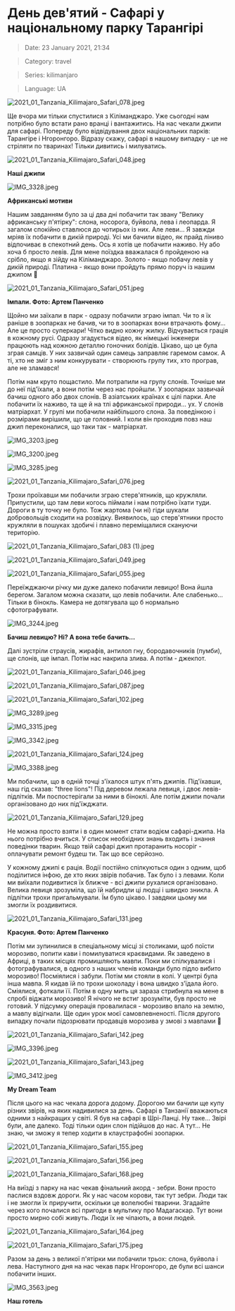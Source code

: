 # День дев'ятий - Сафарі у національному парку Тарангірі

> Date: 23 January 2021, 21:34

> Category: travel

> Series: kilimanjaro

> Language: UA

![2021_01_Tanzania_Kilimajaro_Safari_078.jpeg](https://res.craft.do/user/full/b5a256f3-51ff-c8e5-10fe-9343b6a0451d/doc/50D32B75-8D3B-48EE-8D6F-F407917BDF2F/3C6535CD-3253-460E-8154-6A04903B0BFE_2/tlpQgZqCTjRPbLxDRNK56PBgXfYh1nJNYViI4e2ofX8z/2021_01_Tanzania_Kilimajaro_Safari_078.jpeg)

Ще вчора ми тільки спустилися з Кіліманджаро. Уже сьогодні нам потрібно було встати рано вранці і вантажитись. На нас чекали джипи для сафарі. Попереду було відвідування двох національних парків: Тарангіре і Нгоронгоро. Відразу скажу, сафарі в нашому випадку - це не стріляти по тваринах! Тільки дивитись і милуватись.

![2021_01_Tanzania_Kilimajaro_Safari_048.jpeg](https://res.craft.do/user/full/b5a256f3-51ff-c8e5-10fe-9343b6a0451d/doc/50D32B75-8D3B-48EE-8D6F-F407917BDF2F/83105317-952D-465F-94F8-0362823D1C80_2/BDKuaVdjesrydKoiDgVxjoMBUr6M3dfSj9iBcmVBkk0z/2021_01_Tanzania_Kilimajaro_Safari_048.jpeg)

**Наші джипи**

![IMG_3328.jpeg](https://res.craft.do/user/full/b5a256f3-51ff-c8e5-10fe-9343b6a0451d/doc/50D32B75-8D3B-48EE-8D6F-F407917BDF2F/037F82C7-7819-46F3-88C8-2A05E6946530_2/yg0n0trFpmuyc0xffegL8lfIWCyTEdoFzLdikrKMlGcz/IMG_3328.jpeg)

**Африканські мотиви**

Нашим завданням було за ці два дні побачити так звану "Велику африканську п'ятірку": слона, носорога, буйвола, лева і леопарда. Я загалом спокійно ставлюся до чотирьох із них. Але леви... Я завжди мріяв їх побачити в дикій природі. Усі ми бачили відео, як прайд ліниво відпочиває в спекотний день. Ось я хотів це побачити наживо. Ну або хоча б просто левів. Для мене поїздка вважалася б пройденою на срібло, якщо я зійду на Кіліманджаро. Золото - якщо побачу левів у дикій природі. Платина - якщо вони пройдуть прямо поруч із нашим джипом 🤞

![2021_01_Tanzania_Kilimajaro_Safari_051.jpeg](https://res.craft.do/user/full/b5a256f3-51ff-c8e5-10fe-9343b6a0451d/doc/50D32B75-8D3B-48EE-8D6F-F407917BDF2F/8D0964C5-F857-4AE7-953D-FBBC1F06FFD2_2/5clyuxExe7a2NUg30masL4tYHyn9vSmAuryeYJnmOJEz/2021_01_Tanzania_Kilimajaro_Safari_051.jpeg)

**Імпали. Фото: Артем Панченко**

Щойно ми заїхали в парк - одразу побачили зграю імпал. Чи то я їх раніше в зоопарках не бачив, чи то в зоопарках вони втрачають фому... Але це просто суперкари! Чітко видно кожну жилку. Відчувається грація в кожному русі. Одразу згадується відео, як німецькі інженери працюють над кожною деталлю гоночних болідів. Цікаво, що це була зграя самців. У них зазвичай один самець заправляє гаремом самок. А ті, хто не зміг з ним конкурувати - створюють групу тих, хто програв, але не зламався!

Потім нам круто пощастило. Ми потрапили на групу слонів. Точніше ми до неї під'їхали, а вони потім через нас пройшли. У зоопарках зазвичай бачиш одного або двох слонів. В азіатських країнах є цілі парки. Але побачити їх наживо, та ще й на тлі африканської природи... ух. У слонів матріархат. У групі ми побачили найбільшого слона. За поведінкою і розмірами вирішили, що це головний. І коли він проходив повз наш джип переконалися, що таки так - матріархат.

![IMG_3203.jpeg](https://res.craft.do/user/full/b5a256f3-51ff-c8e5-10fe-9343b6a0451d/41102257-6EF3-4BF1-9494-7B31816CBEEC_2/DkALKVqbwkLqksxKAJxbVbddlYAUYj5kw3SYheTVyxYz/IMG_3203.jpeg)

![IMG_3200.jpeg](https://res.craft.do/user/full/b5a256f3-51ff-c8e5-10fe-9343b6a0451d/89F1F25F-FC0F-4393-BD9B-5DA778E9AFCC_2/OpoAi0JJlxilS8AqCyey6iD9skC8euINHpVOuAWANk8z/IMG_3200.jpeg)

![IMG_3285.jpeg](https://res.craft.do/user/full/b5a256f3-51ff-c8e5-10fe-9343b6a0451d/F82A3FF6-6DEF-45D4-A998-3851B405ED78_2/VYUIWLVOG8NZd4c2yslu38ueAKdMCa7pbboBLymAmrwz/IMG_3285.jpeg)

![2021_01_Tanzania_Kilimajaro_Safari_076.jpeg](https://res.craft.do/user/full/b5a256f3-51ff-c8e5-10fe-9343b6a0451d/doc/50D32B75-8D3B-48EE-8D6F-F407917BDF2F/5F7F1CE3-3F4B-441A-867C-A2ACAC1D2CFE_2/ShdGxFtY0gRwN5zC8yZ1y4ieysd5K5UakNGcMNzYl5gz/2021_01_Tanzania_Kilimajaro_Safari_076.jpeg)

Трохи проїхавши ми побачили зграю стерв'ятників, що кружляли. Припустили, що там леви когось піймали і нам потрібно їхати туди. Дороги в ту точку не було. Тож жартома (чи ні) гіди шукали добровольців сходити на розвідку. Виявилось, що стерв'ятники просто кружляли в пошуках здобичі і плавно переміщалися скануючи територію.

![2021_01_Tanzania_Kilimajaro_Safari_083 (1).jpeg](https://res.craft.do/user/full/b5a256f3-51ff-c8e5-10fe-9343b6a0451d/doc/50D32B75-8D3B-48EE-8D6F-F407917BDF2F/8DEE813D-B9D5-4B83-B1A2-2E81B7DFCE82_2/eljxxffSsD9Poc6TxtbdlCHmdCQdswBxClyok4FGyRsz/2021_01_Tanzania_Kilimajaro_Safari_083%201.jpeg)

![2021_01_Tanzania_Kilimajaro_Safari_049.jpeg](https://res.craft.do/user/full/b5a256f3-51ff-c8e5-10fe-9343b6a0451d/doc/50D32B75-8D3B-48EE-8D6F-F407917BDF2F/07712A70-562E-4171-80C5-44D27B9D7B07_2/zadOPAjdVyVG3PBxoxAOuxkfga790rONMNFvJfZfI5Ez/2021_01_Tanzania_Kilimajaro_Safari_049.jpeg)

![2021_01_Tanzania_Kilimajaro_Safari_055.jpeg](https://res.craft.do/user/full/b5a256f3-51ff-c8e5-10fe-9343b6a0451d/doc/50D32B75-8D3B-48EE-8D6F-F407917BDF2F/A5DC7EF3-462A-4686-A46E-F1F9B7F46FC7_2/baUigqiiTPGHLGbbGhjaeHdBqrR447O6zqxe1jlAAO4z/2021_01_Tanzania_Kilimajaro_Safari_055.jpeg)

Переїжджаючи річку ми дуже далеко побачили левицю! Вона йшла берегом. Загалом можна сказати, що левів побачили. Але слабенько… Тільки в бінокль. Камера не дотягувала що б нормально сфотографувати.

![IMG_3244.jpeg](https://res.craft.do/user/full/b5a256f3-51ff-c8e5-10fe-9343b6a0451d/doc/50D32B75-8D3B-48EE-8D6F-F407917BDF2F/BC4D6586-CD87-43DA-9CEC-04BA6AFA9E9A_2/t8A013aRuORH7wLpAifTtVxV4zo2JfFjxAOXHxz3VJYz/IMG_3244.jpeg)

**Бачиш левицю? Ні? А вона тебе бачить…**

Далі зустріли страусів, жирафів, антилоп гну, бородавочників (пумби), ще слонів, ще імпал. Потім нас накрила злива. А потім - джекпот.

![2021_01_Tanzania_Kilimajaro_Safari_046.jpeg](https://res.craft.do/user/full/b5a256f3-51ff-c8e5-10fe-9343b6a0451d/doc/50D32B75-8D3B-48EE-8D6F-F407917BDF2F/145CB204-AFE2-41AF-BA5F-74A751B03C0D_2/xlFfKcFpzxJh8YDtgRdcclfy8yvwLh48HEYAhPN58JMz/2021_01_Tanzania_Kilimajaro_Safari_046.jpeg)

![2021_01_Tanzania_Kilimajaro_Safari_087.jpeg](https://res.craft.do/user/full/b5a256f3-51ff-c8e5-10fe-9343b6a0451d/doc/50D32B75-8D3B-48EE-8D6F-F407917BDF2F/D5FB626E-9CB3-40EB-BDA9-848CDDBB6B4B_2/Ixe2Vtue1LAeCcvErbNle7DdjZipQriCkyqGpaqesDYz/2021_01_Tanzania_Kilimajaro_Safari_087.jpeg)

![2021_01_Tanzania_Kilimajaro_Safari_102.jpeg](https://res.craft.do/user/full/b5a256f3-51ff-c8e5-10fe-9343b6a0451d/doc/50D32B75-8D3B-48EE-8D6F-F407917BDF2F/62860021-9DC4-4B02-9093-044402CE7889_2/y3NyOGxCXSgZU6HYKxEFKkvzv97JdkkRGnBcRgUXdfIz/2021_01_Tanzania_Kilimajaro_Safari_102.jpeg)

![IMG_3289.jpeg](https://res.craft.do/user/full/b5a256f3-51ff-c8e5-10fe-9343b6a0451d/doc/50D32B75-8D3B-48EE-8D6F-F407917BDF2F/25301A51-9871-438A-8513-9A7881A05662_2/rcpn5dtUNeio2TjdriKxkARtwQvGo4VOKo0mGC0RMuYz/IMG_3289.jpeg)

![IMG_3315.jpeg](https://res.craft.do/user/full/b5a256f3-51ff-c8e5-10fe-9343b6a0451d/doc/50D32B75-8D3B-48EE-8D6F-F407917BDF2F/30D745FB-8AE4-41FB-8B0C-E126612EE56A_2/ctyGV0IBkqhJxfcc9CSBIylQls4A94JtL46CJ2kxo1Iz/IMG_3315.jpeg)

![IMG_3342.jpeg](https://res.craft.do/user/full/b5a256f3-51ff-c8e5-10fe-9343b6a0451d/doc/50D32B75-8D3B-48EE-8D6F-F407917BDF2F/0CA02D31-7F53-443D-B589-12F198216453_2/i569vbytypTU5ECxif21tH9EQtxxxQFscQtolZiyCPgz/IMG_3342.jpeg)

![2021_01_Tanzania_Kilimajaro_Safari_124.jpeg](https://res.craft.do/user/full/b5a256f3-51ff-c8e5-10fe-9343b6a0451d/doc/50D32B75-8D3B-48EE-8D6F-F407917BDF2F/B206A1D8-8950-4943-A838-89907BD38D81_2/DQyCFWU79uy0S2XHPtEu4a6TEU4AkMOB6ZmrbSx1XG8z/2021_01_Tanzania_Kilimajaro_Safari_124.jpeg)

![IMG_3388.jpeg](https://res.craft.do/user/full/b5a256f3-51ff-c8e5-10fe-9343b6a0451d/doc/50D32B75-8D3B-48EE-8D6F-F407917BDF2F/74BC2699-9159-4DB9-943B-672E88E3BFC5_2/oP5GenqHAnxUIKAHw3X4OX1ky7zDrBQb2xbOxntWsdoz/IMG_3388.jpeg)

Ми побачили, що в одній точці з'їхалося штук п'ять джипів. Під'їхавши, наш гід сказав: "three lions"! Під деревом лежала левиця, і двоє левів-підлітків. Ми поспостерігали за ними в біноклі. Але потім джипи почали організовано до них під'їжджати.

![2021_01_Tanzania_Kilimajaro_Safari_129.jpeg](https://res.craft.do/user/full/b5a256f3-51ff-c8e5-10fe-9343b6a0451d/doc/50D32B75-8D3B-48EE-8D6F-F407917BDF2F/BD064B73-8D4B-4365-B900-A78E6B10ECF1_2/0zko56vXr6TOlB1WKs1w5xs3gUh0bNZz2iFPF3iaRvMz/2021_01_Tanzania_Kilimajaro_Safari_129.jpeg)

Не можна просто взяти і в один момент стати водієм сафарі-джипа. На нього потрібно вчиться. У список необхідних знань входить і знання поведінки тварин. Якщо твій сафарі джип протаранить носоріг - оплачувати ремонт будеш ти. Так що все серйозно.

У кожному джипі є рація. Водії постійно спілкуються один з одним, щоб поділитися інфою, де хто яких звірів побачив. Так було і з левами. Коли ми виїхали подивитися їх ближче - всі джипи рухалися організовано. Велика левиця зрозуміла, що їй набридли ці людці і швидко зникла. А підлітки трохи пригальмували. Їм було цікаво. І завдяки цьому ми змогли їх роздивитися.

![2021_01_Tanzania_Kilimajaro_Safari_131.jpeg](https://res.craft.do/user/full/b5a256f3-51ff-c8e5-10fe-9343b6a0451d/doc/50D32B75-8D3B-48EE-8D6F-F407917BDF2F/783325A6-44CF-423D-A3DC-EC3C93B7D826_2/A9ytmAaOlGLAcByK8YRnN0MqD3whsybqCLks3VgY298z/2021_01_Tanzania_Kilimajaro_Safari_131.jpeg)

**Красуня. Фото: Артем Панченко**

Потім ми зупинилися в спеціальному місці зі столиками, щоб поїсти морозиво, попити кави і помилуватися краєвидами. Як заведено в Африці, в таких місцях промишляють мавпи. Поки ми спілкувалися і фотографувалися, в одного з наших членів команди було підло вибито морозиво! Посміялися і забули. Потім ми стояли в колі. У центрі була інша мавпа. Я кидав їй по трохи шоколаду і вона швидко з'їдала його. Сміялися, фоткали її. Потім в одну мить ця зараза стрибнула на мене в спробі віджати морозиво! Я нічого не встиг зрозуміти, був просто не готовий. У підсумку операція провалилася - морозиво впало на землю, а мавпу відігнали. Ще один урок моєї самовпевненості. Після другого випадку почали підозрювати продавців морозива у змові з мавпами 🙂

![2021_01_Tanzania_Kilimajaro_Safari_142.jpeg](https://res.craft.do/user/full/b5a256f3-51ff-c8e5-10fe-9343b6a0451d/doc/50D32B75-8D3B-48EE-8D6F-F407917BDF2F/364EB868-6734-4C3B-A3CA-0E093FD05D7F_2/pnDfzKyHxqT2Od71YO0jfUblCdwHxeSAbr0N8ymamhEz/2021_01_Tanzania_Kilimajaro_Safari_142.jpeg)

![IMG_3396.jpeg](https://res.craft.do/user/full/b5a256f3-51ff-c8e5-10fe-9343b6a0451d/doc/50D32B75-8D3B-48EE-8D6F-F407917BDF2F/0A2B778D-7404-4376-A90F-68F4CC321724_2/WDxI3IKp3pIVrALdkU0SyOaaSVTSd3JpiHq0RnmsqqIz/IMG_3396.jpeg)

![2021_01_Tanzania_Kilimajaro_Safari_143.jpeg](https://res.craft.do/user/full/b5a256f3-51ff-c8e5-10fe-9343b6a0451d/doc/50D32B75-8D3B-48EE-8D6F-F407917BDF2F/6B3066D5-7B20-41D9-84FD-97D534111ACE_2/rSCkGMydCMlZYsVFM80VREmS08Q4jmOLGuWxyeDNaEgz/2021_01_Tanzania_Kilimajaro_Safari_143.jpeg)

![IMG_3412.jpeg](https://res.craft.do/user/full/b5a256f3-51ff-c8e5-10fe-9343b6a0451d/doc/50D32B75-8D3B-48EE-8D6F-F407917BDF2F/1BC44BBB-0CEC-4384-94BE-A9E5091FA5CB_2/vBNOSUifZnwSP4JdyUffSW8ViGXalyBxL6d2hECUV7Az/IMG_3412.jpeg)

**My Dream Team**

Після цього на нас чекала дорога додому. Дорогою ми бачили ще купу різних звірів, на яких надивилися за день. Сафарі в Танзанії вважаються одними з найкращих у світі. Я був на сафарі в Шрі-Ланці. Ну таке... Звірі були, але далеко. Тоді тільки один слон підійшов до нас. А тут... Не знаю, чи зможу я тепер ходити в клаустрафобні зоопарки.

![2021_01_Tanzania_Kilimajaro_Safari_155.jpeg](https://res.craft.do/user/full/b5a256f3-51ff-c8e5-10fe-9343b6a0451d/doc/50D32B75-8D3B-48EE-8D6F-F407917BDF2F/D90E1DF0-3770-470D-ABDC-96D09AD85704_2/f50PDQFwZTpIyNywGwrEcnxiDhogRA93amzOJw0oYnkz/2021_01_Tanzania_Kilimajaro_Safari_155.jpeg)

![2021_01_Tanzania_Kilimajaro_Safari_156.jpeg](https://res.craft.do/user/full/b5a256f3-51ff-c8e5-10fe-9343b6a0451d/doc/50D32B75-8D3B-48EE-8D6F-F407917BDF2F/BD9059EC-008E-4F1B-A42D-9BF446F48069_2/sabxxIpN6p0XIUAeVHBsQV63bWnRtDABlD8F6taxNvIz/2021_01_Tanzania_Kilimajaro_Safari_156.jpeg)

![2021_01_Tanzania_Kilimajaro_Safari_168.jpeg](https://res.craft.do/user/full/b5a256f3-51ff-c8e5-10fe-9343b6a0451d/doc/50D32B75-8D3B-48EE-8D6F-F407917BDF2F/4065BF0D-A69D-4FD6-ABF2-BCDCFE83FBB4_2/EolaSxPxe1pMPjWIH6zoXFiqxn8Ohwqi63lOUhuLlKIz/2021_01_Tanzania_Kilimajaro_Safari_168.jpeg)

На виїзді з парку на нас чекав фінальний акорд - зебри. Вони просто паслися вздовж дороги. Як у нас часом корови, так тут зебри. Люди так і не змогли їх приручити, оскільки це волелюбні тварини. Згадайте через кого почалися всі пригоди в мультику про Мадагаскар. Тут вони просто мирно собі живуть. Люди їх не чіпають, а вони людей.

![2021_01_Tanzania_Kilimajaro_Safari_164.jpeg](https://res.craft.do/user/full/b5a256f3-51ff-c8e5-10fe-9343b6a0451d/doc/50D32B75-8D3B-48EE-8D6F-F407917BDF2F/53658CBB-201E-45F5-BFCD-AB7FF7061D3A_2/dZsyPFCicCWmq0Zuo7uWpFGk2QoNs1ExWiX3sZZauW8z/2021_01_Tanzania_Kilimajaro_Safari_164.jpeg)

![2021_01_Tanzania_Kilimajaro_Safari_175.jpeg](https://res.craft.do/user/full/b5a256f3-51ff-c8e5-10fe-9343b6a0451d/doc/50D32B75-8D3B-48EE-8D6F-F407917BDF2F/C98FD202-78BE-4E9C-8A72-984391431F92_2/QXo4K9vl44Gc9dzWxr1RhUwpFBcyy5yXhdcwnSGwUB0z/2021_01_Tanzania_Kilimajaro_Safari_175.jpeg)

Разом за день з великої п'ятірки ми побачили трьох: слона, буйвола і лева. Наступного дня на нас чекав парк Нгоронгоро, де були всі шанси побачити інших.

![IMG_3563.jpeg](https://res.craft.do/user/full/b5a256f3-51ff-c8e5-10fe-9343b6a0451d/AF8094D8-6E15-4B61-B724-2169B10B330F_2/BpXgspDLjiVN9C1XDcmKQSkpaLlLTYzgEqstgQWLLIcz/IMG_3563.jpeg)

**Наш готель**

